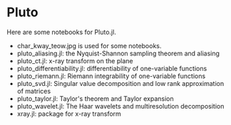# Pluto
Here are some notebooks for Pluto.jl.

- char_kway_teow.jpg is used for some notebooks.
- pluto_aliasing.jl: the Nyquist-Shannon sampling theorem and aliasing
- pluto_ct.jl: x-ray transform on the plane
- pluto_differentiability.jl: differentiability of one-variable functions
- pluto_riemann.jl: Riemann integrability of one-variable functions
- pluto_svd.jl: Singular value decomposition and low rank approximation of matrices
- pluto_taylor.jl: Taylor's theorem and Taylor expansion
- pluto_wavelet.jl: The Haar wavelets and multiresolution decomposition
- xray.jl: package for x-ray transform
